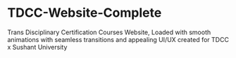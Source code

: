 # TDCC-Website-Complete
Trans Disciplinary Certification Courses Website, Loaded with smooth animations with seamless transitions and appealing UI/UX created for TDCC x Sushant University
